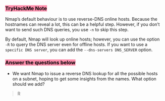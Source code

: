 ### <mark style="background: #FF5582A6;">TryHackMe Note
</mark>

Nmap’s default behaviour is to use reverse-DNS online hosts. Because the hostnames can reveal a lot, this can be a helpful step. However, if you don’t want to send such DNS queries, you use `-n` to skip this step.

By default, Nmap will look up online hosts; however, you can use the option `-R` to query the DNS server even for offline hosts. If you want to use a `specific DNS server`, you can add the `--dns-servers DNS_SERVER` option.

### <mark style="background: #FF5582A6;">Answer the questions below</mark>

- We want Nmap to issue a reverse DNS lookup for all the possible hosts on a subnet, hoping to get some insights from the names. What option should we add?
> R
